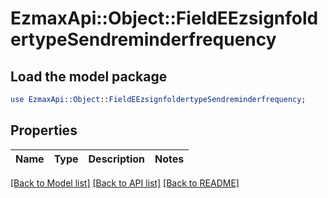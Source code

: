 # EzmaxApi::Object::FieldEEzsignfoldertypeSendreminderfrequency

## Load the model package
```perl
use EzmaxApi::Object::FieldEEzsignfoldertypeSendreminderfrequency;
```

## Properties
Name | Type | Description | Notes
------------ | ------------- | ------------- | -------------

[[Back to Model list]](../README.md#documentation-for-models) [[Back to API list]](../README.md#documentation-for-api-endpoints) [[Back to README]](../README.md)


